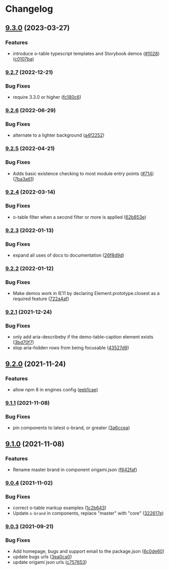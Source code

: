 # Changelog

## [9.3.0](https://www.github.com/Financial-Times/origami/compare/o-table-v9.2.7...o-table-v9.3.0) (2023-03-27)


### Features

* introduce o-table typescript templates and Storybook demos ([#1028](https://www.github.com/Financial-Times/origami/issues/1028)) ([c0107ba](https://www.github.com/Financial-Times/origami/commit/c0107bacd0d2a06961339d63f25e968f3cbc95f0))

### [9.2.7](https://www.github.com/Financial-Times/origami/compare/o-table-v9.2.6...o-table-v9.2.7) (2022-12-21)


### Bug Fixes

* require 3.3.0 or higher ([fc180c6](https://www.github.com/Financial-Times/origami/commit/fc180c619755daa1b7bfe65509f354cf0de113bf))

### [9.2.6](https://www.github.com/Financial-Times/origami/compare/o-table-v9.2.5...o-table-v9.2.6) (2022-06-29)


### Bug Fixes

* alternate to a lighter background  ([a4f2252](https://www.github.com/Financial-Times/origami/commit/a4f2252f83c40165a4c1151196bffb93ad816a98))

### [9.2.5](https://www.github.com/Financial-Times/origami/compare/o-table-v9.2.4...o-table-v9.2.5) (2022-04-21)


### Bug Fixes

* Adds basic existence checking to most module entry points ([#714](https://www.github.com/Financial-Times/origami/issues/714)) ([7ba3a61](https://www.github.com/Financial-Times/origami/commit/7ba3a61d0de2a32d3a27a225fd4258b3820c7bda))

### [9.2.4](https://www.github.com/Financial-Times/origami/compare/o-table-v9.2.3...o-table-v9.2.4) (2022-03-14)


### Bug Fixes

* o-table filter when a second filter or more is applied ([62b853e](https://www.github.com/Financial-Times/origami/commit/62b853e7b200a5f93c0201d0d1f5a106cc106db8))

### [9.2.3](https://www.github.com/Financial-Times/origami/compare/o-table-v9.2.2...o-table-v9.2.3) (2022-01-13)


### Bug Fixes

* expand all uses of docs to documentation ([26f8d9d](https://www.github.com/Financial-Times/origami/commit/26f8d9d8cbbe3e78902d8c3951b37e08150a77bd))

### [9.2.2](https://www.github.com/Financial-Times/origami/compare/o-table-v9.2.1...o-table-v9.2.2) (2022-01-12)


### Bug Fixes

* Make demos work in IE11 by declaring Element.prototype.closest as a required feature ([722a4af](https://www.github.com/Financial-Times/origami/commit/722a4afc1a398d9d0b37c1951d6917bc8a466284))

### [9.2.1](https://www.github.com/Financial-Times/origami/compare/o-table-v9.2.0...o-table-v9.2.1) (2021-12-24)


### Bug Fixes

* only add aria-describeby if the demo-table-caption element exists ([3bd70f7](https://www.github.com/Financial-Times/origami/commit/3bd70f73a4464becc508703a1a7e4c44e07c99aa))
* stop aria-hidden rows from being focusable ([43527d9](https://www.github.com/Financial-Times/origami/commit/43527d9a3f9b74151a8f674d9b78958e6df68f56))

## [9.2.0](https://www.github.com/Financial-Times/origami/compare/o-table-v9.1.1...o-table-v9.2.0) (2021-11-24)


### Features

* allow npm 8 in engines config ([eeb1cae](https://www.github.com/Financial-Times/origami/commit/eeb1cae6e7f0379e647f2b41240b1f294997d528))

### [9.1.1](https://www.github.com/Financial-Times/origami/compare/o-table-v9.1.0...o-table-v9.1.1) (2021-11-08)


### Bug Fixes

* pin components to latest o-brand, or greater ([3a6ccea](https://www.github.com/Financial-Times/origami/commit/3a6ccea1e838e4a2003322ca1f855d0b87b26b60))

## [9.1.0](https://www.github.com/Financial-Times/origami/compare/o-table-v9.0.4...o-table-v9.1.0) (2021-11-08)


### Features

* Rename master brand in component origami.json ([f642faf](https://www.github.com/Financial-Times/origami/commit/f642faf0574d84ea8185b56e6090c8015def27e6))

### [9.0.4](https://www.github.com/Financial-Times/origami/compare/o-table-v9.0.3...o-table-v9.0.4) (2021-11-02)


### Bug Fixes

* correct o-table markup examples ([1c2b643](https://www.github.com/Financial-Times/origami/commit/1c2b6434288ddf6b70c5833277b28811597f060a))
* Update `o-brand` in components, replace "master" with "core" ([322617e](https://www.github.com/Financial-Times/origami/commit/322617ea80f30a6825d9c36872e05574b871ea82))

### [9.0.3](https://www.github.com/Financial-Times/origami/compare/o-table-v9.0.2...o-table-v9.0.3) (2021-09-21)


### Bug Fixes

* Add homepage, bugs and support email to the package.json ([6c0de60](https://www.github.com/Financial-Times/origami/commit/6c0de60ebd6e64c4dd16d000fcc6b79412ce30f4))
* update bugs urls ([3ea0ca0](https://www.github.com/Financial-Times/origami/commit/3ea0ca03bcb6e55142a77387ad0fff5ddf056d44))
* update origami json urls ([c757653](https://www.github.com/Financial-Times/origami/commit/c7576532b5a14f0462d5346dfb63238be025602e))
